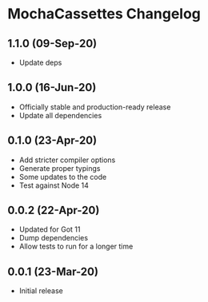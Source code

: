 # MochaCassettes Changelog

## 1.1.0 (09-Sep-20)

* Update deps

## 1.0.0 (16-Jun-20)

* Officially stable and production-ready release
* Update all dependencies

## 0.1.0 (23-Apr-20)

* Add stricter compiler options
* Generate proper typings
* Some updates to the code
* Test against Node 14

## 0.0.2 (22-Apr-20)

* Updated for Got 11
* Dump dependencies
* Allow tests to run for a longer time

## 0.0.1 (23-Mar-20)

* Initial release
